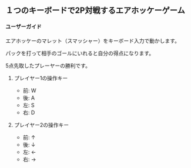 ## １つのキーボードで2P対戦するエアホッケーゲーム

#### ユーザーガイド

エアホッケーのマレット（スマッシャー）をキーボード入力で動かします。

パックを打って相手のゴールにいれると自分の得点になります。

5点先取したプレーヤーの勝利です。

1. プレイヤー1の操作キー
    - 前: W
    - 後: A
    - 左: S
    - 右: D

1. プレイヤー2の操作キー
    - 前: ↑
    - 後: ↓
    - 左: ←
    - 右: →